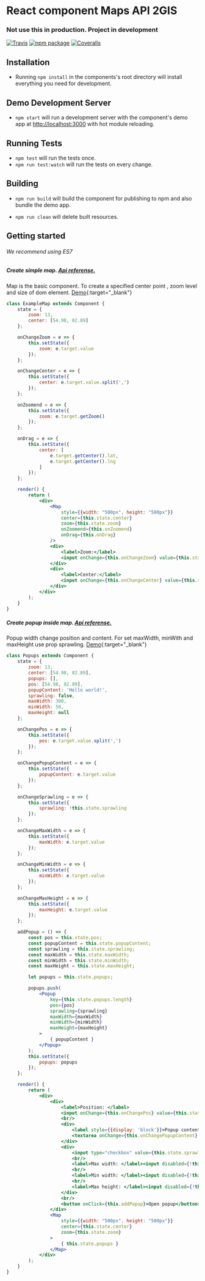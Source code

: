 # React component Maps API 2GIS
### Not use this in production. Project in development

[![Travis][build-badge]][build]
[![npm package][npm-badge]][npm]
[![Coveralls][coveralls-badge]][coveralls]

## Installation

* Running `npm install` in the components's root directory will install everything you need for development.

## Demo Development Server

* `npm start` will run a development server with the component's demo app at [http://localhost:3000](http://localhost:3000) with hot module reloading.

## Running Tests

* `npm test` will run the tests once.
* `npm run test:watch` will run the tests on every change.

## Building

* `npm run build` will build the component for publishing to npm and also bundle the demo app.

* `npm run clean` will delete built resources.

[build-badge]: https://img.shields.io/travis/2gis/2gismaps-react/master.svg?style=flat-square
[build]: https://travis-ci.org/2gis/2gismaps-react

[npm-badge]: https://img.shields.io/npm/v/2gismaps-react.svg?style=flat-square
[npm]: https://www.npmjs.org/package/2gismaps-react

[coveralls-badge]: https://img.shields.io/coveralls/2gis/2gismaps-react/master.svg?style=flat-square
[coveralls]: https://coveralls.io/github/2gis/2gismaps-react


## Getting started
###### We recommend using ES7

##### Create simple map. [Api referense.](http://api.2gis.ru/doc/maps/manual/map/)

Map is the basic component. 
To create a specified center point , zoom level and size of dom element.
[Demo](http://2gis.github.io/2gis-maps-react/#simple-map){:target="_blank"}

```jsx
class ExampleMap extends Component {
    state = {
        zoom: 13,
        center: [54.98, 82.89]
    };

    onChangeZoom = e => {
        this.setState({
            zoom: e.target.value
        });
    };

    onChangeCenter = e => {
        this.setState({
            center: e.target.value.split(',')
        });
    };

    onZoomend = e => {
        this.setState({
            zoom: e.target.getZoom()
        });
    };

    onDrag = e => {
        this.setState({
            center: [
                e.target.getCenter().lat,
                e.target.getCenter().lng
            ]
        });
    };

    render() {
        return (
            <div>
                <Map
                    style={{width: "500px", height: "500px"}}
                    center={this.state.center}
                    zoom={this.state.zoom}
                    onZoomend={this.onZoomend}
                    onDrag={this.onDrag}
                />
                <div>
                    <label>Zoom:</label>
                    <input onChange={this.onChangeZoom} value={this.state.zoom}/>
                </div>
                <div>
                    <label>Center:</label>
                    <input onChange={this.onChangeCenter} value={this.state.center}/>
                </div>
            </div>
        );
    }
}

```

##### Create popup inside map. [Api referense.](http://api.2gis.ru/doc/maps/examples/popups/)

Popup width change position and content.
For set maxWidth, minWith and maxHeight use prop sprawling.
[Demo](http://2gis.github.io/2gis-maps-react/#popups){:target="_blank"}

```jsx
class Popups extends Component {
    state = {
        zoom: 13,
        center: [54.98, 82.89],
        popups: [],
        pos: [54.98, 82.89],
        popupContent: 'Hello world!',
        sprawling: false,
        maxWidth: 300,
        minWidth: 50,
        maxHeight: null
    };

    onChangePos = e => {
        this.setState({
            pos: e.target.value.split(',')
        });
    };

    onChangePopupContent = e => {
        this.setState({
            popupContent: e.target.value
        });
    };

    onChangeSprawling = e => {
        this.setState({
            sprawling: !this.state.sprawling
        });
    };

    onChangeMaxWidth = e => {
        this.setState({
            maxWidth: e.target.value
        });
    };

    onChangeMinWidth = e => {
        this.setState({
            minWidth: e.target.value
        });
    };

    onChangeMaxHeight = e => {
        this.setState({
            maxHeight: e.target.value
        });
    };

    addPopup = () => {
        const pos = this.state.pos;
        const popupContent = this.state.popupContent;
        const sprawling = this.state.sprawling;
        const maxWidth = this.state.maxWidth;
        const minWidth = this.state.minWidth;
        const maxHeight = this.state.maxHeight;

        let popups = this.state.popups;

        popups.push(
            <Popup
                key={this.state.popups.length}
                pos={pos}
                sprawling={sprawling}
                maxWidth={maxWidth}
                minWidth={minWidth}
                maxHeight={maxHeight}
            >
                { popupContent }
            </Popup>
        );
        this.setState({
            popups: popups
        });
    };

    render() {
        return (
            <div>
                <div>
                    <label>Position: </label>
                    <input onChange={this.onChangePos} value={this.state.pos} style={{width: 100}}/>
                    <br/>
                    <div>
                        <label style={{display: 'block'}}>Popup content: </label>
                        <textarea onChange={this.onChangePopupContent} value={this.state.popupContent} style={{width: 400}}/>
                    </div>
                    <div>
                        <input type="checkbox" value={this.state.sprawling} onChange={this.onChangeSprawling}/><label>Sprawling</label>
                        <br/>
                        <label>Max width: </label><input disabled={!this.state.sprawling} onChange={this.onChangeMaxWidth} value={this.state.maxWidth} style={{width: 100}}/>
                        <br/>
                        <label>Min width: </label><input disabled={!this.state.sprawling} onChange={this.onChangeMinWidth} value={this.state.minWidth} style={{width: 100}}/>
                        <br/>
                        <label>Max height: </label><input disabled={!this.state.sprawling} onChange={this.onChangeMaxHeight} value={this.state.maxHeight} style={{width: 100}}/>
                    </div>
                    <br/>
                    <button onClick={this.addPopup}>Open popup</button>
                </div>
                <Map
                    style={{width: "500px", height: "500px"}}
                    center={this.state.center}
                    zoom={this.state.zoom}
                >
                    { this.state.popups }
                </Map>
            </div>
        );
    }
}

```
